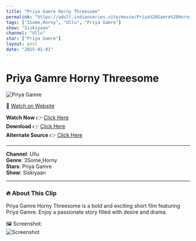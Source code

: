 ```yaml
---
title: "Priya Gamre Horny Threesome"
permalink: "https://adult.indianseries.site/movie/Priya%20Gamre%20Horny%20Threesome"
tags: ["3Some,Horny", "Ullu", "Priya Gamre"]
show: "Siskiyaan"
channel: "Ullu"
star: ["Priya Gamre"]
layout: post
date: "2025-01-01"
---
```


# Priya Gamre Horny Threesome

![Priya Gamre](https://shorts.desisins.com/wp-content/uploads/2024/08/Siskiyaan-Priya-Gamre-Threesome-Ullu-DesiSins.com_.jpg)

🔗 [Watch on Website](https://adult.indianseries.site/movie/Priya%20Gamre%20Horny%20Threesome)

**Watch Now** 👉 [Click Here](https://adult.indianseries.site/movie/Priya%20Gamre%20Horny%20Threesome)  
**Download** 👉 [Click Here](https://adult.indianseries.site/movie/Priya%20Gamre%20Horny%20Threesome)  
**Alternate Source** 👉 [Click Here](https://adult.indianseries.site/movie/Priya%20Gamre%20Horny%20Threesome)

---

**Channel**: Ullu  
**Genre**: 3Some,Horny  
**Stars**: Priya Gamre  
**Show**: Siskiyaan

---

### 🔥 About This Clip

Priya Gamre Horny Threesome is a bold and exciting short film featuring Priya Gamre. Enjoy a passionate story filled with desire and drama.
 
🖼️ Screenshot:  
![Screenshot](https://shorts.desisins.com/wp-content/uploads/2024/08/Siskiyaan-Priya-Gamre-Threesome-Ullu-DesiSins.com_.jpg)
